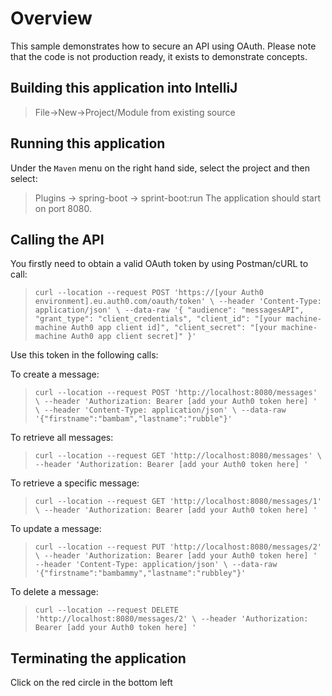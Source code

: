 # Overview
This sample demonstrates how to secure an API using OAuth.
Please note that the code is not production ready, it exists to demonstrate concepts.

## Building this application into IntelliJ
> File->New->Project/Module from existing source

## Running this application
Under the `Maven` menu on the right hand side, select the project and then select:
> Plugins -> spring-boot -> sprint-boot:run
The application should start on port 8080.

## Calling the API
You firstly need to obtain a valid OAuth token by using Postman/cURL to call:

> `curl --location --request POST 'https://[your Auth0 environment].eu.auth0.com/oauth/token' \
--header 'Content-Type: application/json' \
--data-raw '{
  "audience": "messagesAPI",
  "grant_type": "client_credentials",
  "client_id": "[your machine-machine Auth0 app client id]",
  "client_secret": "[your machine-machine Auth0 app client secret]"
}'`

Use this token in the following calls:

To create a message:
>`curl --location --request POST 'http://localhost:8080/messages' \
--header 'Authorization: Bearer [add your Auth0 token here] ' \
--header 'Content-Type: application/json' \
--data-raw '{"firstname":"bambam","lastname":"rubble"}'`

To retrieve all messages:
>`curl --location --request GET 'http://localhost:8080/messages' \
--header 'Authorization: Bearer [add your Auth0 token here] '`

To retrieve a specific message:
>`curl --location --request GET 'http://localhost:8080/messages/1' \
--header 'Authorization: Bearer [add your Auth0 token here] '`

To update a message:
>`curl --location --request PUT 'http://localhost:8080/messages/2' \
--header 'Authorization: Bearer [add your Auth0 token here] '
--header 'Content-Type: application/json' \
--data-raw '{"firstname":"bambammy","lastname":"rubbley"}'`

To delete a message:
>`curl --location --request DELETE 'http://localhost:8080/messages/2' \
--header 'Authorization: Bearer [add your Auth0 token here] '`

## Terminating the application
Click on the red circle in the bottom left